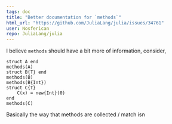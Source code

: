```yaml
---
tags: doc
title: "Better documentation for `methods`"
html_url: "https://github.com/JuliaLang/julia/issues/34761"
user: Nosferican
repo: JuliaLang/julia
---
```


I believe `methods` should have a bit more of information, consider,
```
struct A end
methods(A)
struct B{T} end
methods(B)
methods(B{Int})
struct C{T}
    C(x) = new{Int}(0)
end
methods(C)
```
Basically the way that methods are collected / match isn